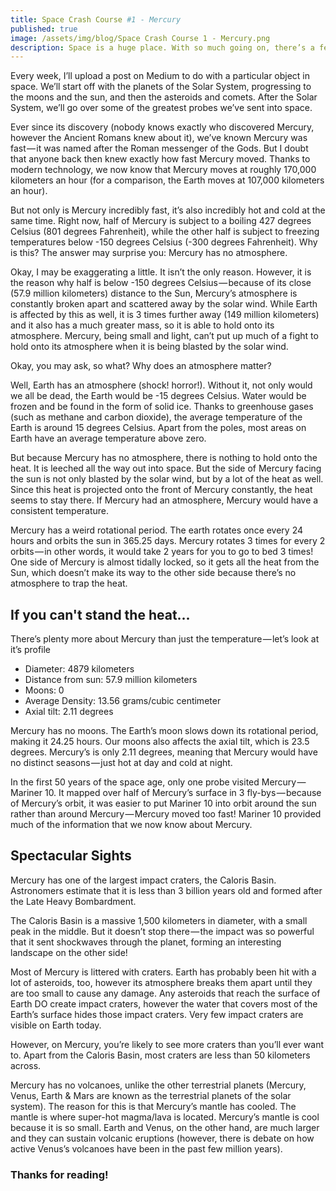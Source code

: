 ```yaml
---
title: Space Crash Course #1 - Mercury
published: true
image: /assets/img/blog/Space Crash Course 1 - Mercury.png
description: Space is a huge place. With so much going on, there’s a few people that have trouble with understanding space. If you’re one of those people, have no fear, as help is here! Today we're looking at Mercury! Check out the original post at http://acord.tech/8d455
---
```


Every week, I’ll upload a post on Medium to do with a particular object in space. We’ll start off with the planets of the Solar System, progressing to the moons and the sun, and then the asteroids and comets. After the Solar System, we’ll go over some of the greatest probes we’ve sent into space.

Ever since its discovery (nobody knows exactly who discovered Mercury, however the Ancient Romans knew about it), we’ve known Mercury was fast — it was named after the Roman messenger of the Gods. But I doubt that anyone back then knew exactly how fast Mercury moved. Thanks to modern technology, we now know that Mercury moves at roughly 170,000 kilometers an hour (for a comparison, the Earth moves at 107,000 kilometers an hour).

But not only is Mercury incredibly fast, it’s also incredibly hot and cold at the same time. Right now, half of Mercury is subject to a boiling 427 degrees Celsius (801 degrees Fahrenheit), while the other half is subject to freezing temperatures below -150 degrees Celsius (-300 degrees Fahrenheit). Why is this? The answer may surprise you: Mercury has no atmosphere.

Okay, I may be exaggerating a little. It isn’t the only reason. However, it is the reason why half is below -150 degrees Celsius — because of its close (57.9 million kilometers) distance to the Sun, Mercury’s atmosphere is constantly broken apart and scattered away by the solar wind. While Earth is affected by this as well, it is 3 times further away (149 million kilometers) and it also has a much greater mass, so it is able to hold onto its atmosphere. Mercury, being small and light, can’t put up much of a fight to hold onto its atmosphere when it is being blasted by the solar wind.

Okay, you may ask, so what? Why does an atmosphere matter?

Well, Earth has an atmosphere (shock! horror!). Without it, not only would we all be dead, the Earth would be -15 degrees Celsius. Water would be frozen and be found in the form of solid ice. Thanks to greenhouse gases (such as methane and carbon dioxide), the average temperature of the Earth is around 15 degrees Celsius. Apart from the poles, most areas on Earth have an average temperature above zero.

But because Mercury has no atmosphere, there is nothing to hold onto the heat. It is leeched all the way out into space. But the side of Mercury facing the sun is not only blasted by the solar wind, but by a lot of the heat as well. Since this heat is projected onto the front of Mercury constantly, the heat seems to stay there. If Mercury had an atmosphere, Mercury would have a consistent temperature.

Mercury has a weird rotational period. The earth rotates once every 24 hours and orbits the sun in 365.25 days. Mercury rotates 3 times for every 2 orbits — in other words, it would take 2 years for you to go to bed 3 times! One side of Mercury is almost tidally locked, so it gets all the heat from the Sun, which doesn’t make its way to the other side because there’s no atmosphere to trap the heat.

## If you can't stand the heat...
There’s plenty more about Mercury than just the temperature — let’s look at it’s profile
* Diameter: 4879 kilometers
* Distance from sun: 57.9 million kilometers
* Moons: 0
* Average Density: 13.56 grams/cubic centimeter
* Axial tilt: 2.11 degrees

Mercury has no moons. The Earth’s moon slows down its rotational period, making it 24.25 hours. Our moons also affects the axial tilt, which is 23.5 degrees. Mercury’s is only 2.11 degrees, meaning that Mercury would have no distinct seasons — just hot at day and cold at night.

In the first 50 years of the space age, only one probe visited Mercury — Mariner 10. It mapped over half of Mercury’s surface in 3 fly-bys — because of Mercury’s orbit, it was easier to put Mariner 10 into orbit around the sun rather than around Mercury — Mercury moved too fast! Mariner 10 provided much of the information that we now know about Mercury.

## Spectacular Sights
Mercury has one of the largest impact craters, the Caloris Basin. Astronomers estimate that it is less than 3 billion years old and formed after the Late Heavy Bombardment.

The Caloris Basin is a massive 1,500 kilometers in diameter, with a small peak in the middle. But it doesn’t stop there — the impact was so powerful that it sent shockwaves through the planet, forming an interesting landscape on the other side!

Most of Mercury is littered with craters. Earth has probably been hit with a lot of asteroids, too, however its atmosphere breaks them apart until they are too small to cause any damage. Any asteroids that reach the surface of Earth DO create impact craters, however the water that covers most of the Earth’s surface hides those impact craters. Very few impact craters are visible on Earth today.

However, on Mercury, you’re likely to see more craters than you’ll ever want to. Apart from the Caloris Basin, most craters are less than 50 kilometers across.

Mercury has no volcanoes, unlike the other terrestrial planets (Mercury, Venus, Earth & Mars are known as the terrestrial planets of the solar system). The reason for this is that Mercury’s mantle has cooled. The mantle is where super-hot magma/lava is located. Mercury’s mantle is cool because it is so small. Earth and Venus, on the other hand, are much larger and they can sustain volcanic eruptions (however, there is debate on how active Venus’s volcanoes have been in the past few million years).

### Thanks for reading!
